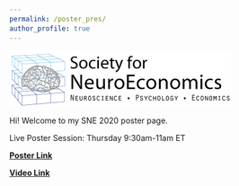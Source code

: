 ```yaml
---
permalink: /poster_pres/
author_profile: true
---
```




![SNE2020](/images/SNE-Logo.jpg)   

Hi! Welcome to my SNE 2020 poster page. 

Live Poster Session: Thursday 9:30am-11am ET

[<b>Poster Link</b>](https://carlsonrw.github.io/files/SNE2020.pdf)

[<b>Video Link</b>](https://youtu.be/uHovq29z9ZE)



